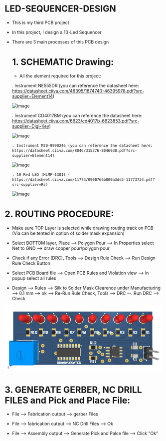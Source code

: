 # LED-SEQUENCER-DESIGN

- This is my third PCB project

- In this project, I design a 10-Led Sequencer

- There are 3 main processes of this PCB design

  # 1. SCHEMATIC Drawing:

  -  All the element required for this project:

    .  Instrument NE555DR (you can reference the datasheet here: https://datasheet.ciiva.com/46395/1874740-46395978.pdf?src-supplier=Element14)
  

    ![image](https://github.com/0406TomDev/LED-SEQUENCER-DESIGN/assets/126463997/fbd521df-5b70-451c-ae6c-af225e801b3a)
  


   .  Instrument CD4017BM (you can reference the datasheet here: https://datasheet.ciiva.com/6623/cd4017b-6623853.pdf?src-supplier=Digi-Key)
  

     ![image](https://github.com/0406TomDev/LED-SEQUENCER-DESIGN/assets/126463997/5c5ecb19-b66d-4e98-8711-8f82cc998aa1)
  
  

      . Instrument M20-9990246 (you can reference the datasheet here: https://datasheet.ciiva.com/8046/315376-8046930.pdf?src-supplier=Element14)

   ![image](https://github.com/0406TomDev/LED-SEQUENCER-DESIGN/assets/126463997/408a518e-e208-479a-baf6-7c0e94db3b87)
  


      . 10 Red LED (HLMP-1301) ( https://datasheet.ciiva.com/11773/0900766b800a3de2-11773734.pdf?src-supplier=Rs)
  

  ![image](https://github.com/0406TomDev/LED-SEQUENCER-DESIGN/assets/126463997/3bb9e64a-8fc4-4624-aa58-0156f5eaa0c8)



 
 # 2. ROUTING PROCEDURE: 
 
- Make sure TOP Layer is selected while drawing routing track on PCB (Via can be tented in option of solder mask expansion)

- Select BOTTOM layer, Place --> Polygon Pour --> In Properties select Net to GND --> draw copper pour/polygon pour

- Check if any Error (DRC), Tools --> Design Rule Check --> Run Design Rule Check Button

- Select PCB Board file --> Open PCB Rules and Violation view --> in popup select all rules

- Design --> Rules --> Silk to Solder Mask Clearence under Manufacturing --> 0.1 mm --> ok --> Re-Run Rule Check, Tools --> DRC --. Run DRC --> Check

![alt text](https://github.com/binaryupdates/altium-tutorial/blob/main/schematic.png)

 
 # 3. GENERATE GERBER, NC DRILL FILES and Pick and Place File: 
 
- File --> Fabrication output --> gerber Files

- File --> fabrication output --> NC Drill Files --> Ok

- File --> Assembly output  --> Generate Pick and Palce file --> Click "Ok"
